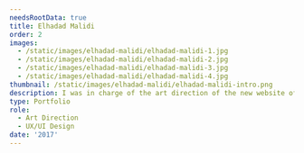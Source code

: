 ```yaml
---
needsRootData: true
title: Elhadad Malidi
order: 2
images:
  - /static/images/elhadad-malidi/elhadad-malidi-1.jpg
  - /static/images/elhadad-malidi/elhadad-malidi-2.jpg
  - /static/images/elhadad-malidi/elhadad-malidi-3.jpg
  - /static/images/elhadad-malidi/elhadad-malidi-4.jpg
thumbnail: /static/images/elhadad-malidi/elhadad-malidi-intro.png
description: I was in charge of the art direction of the new website of Elhadad Malidi, a webdeveloper and student at HETIC.
type: Portfolio
role:
  - Art Direction
  - UX/UI Design
date: '2017'
---
```

